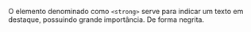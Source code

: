 O elemento denominado como `<strong>` serve para indicar um texto em destaque, possuindo grande importância. De forma negrita.